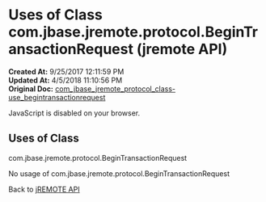 # Uses of Class com.jbase.jremote.protocol.BeginTransactionRequest (jremote API)

**Created At:** 9/25/2017 12:11:59 PM  
**Updated At:** 4/5/2018 11:10:56 PM  
**Original Doc:** [com_jbase_jremote_protocol_class-use_begintransactionrequest](https://docs.jbase.com/39271-class-use/com_jbase_jremote_protocol_class-use_begintransactionrequest)  

<!--<br>    try {<br>        if (location.href.indexOf('is-external=true') == -1) {<br>            parent.document.title="Uses of Class com.jbase.jremote.protocol.BeginTransactionRequest (jremote   API)";<br>        }<br>    }<br>    catch(err) {<br>    }<br>//-->
JavaScript is disabled on your browser.



<!--<br>  allClassesLink = document.getElementById("allclasses\_navbar\_top");<br>  if(window==top) {<br>    allClassesLink.style.display = "block";<br>  }<br>  else {<br>    allClassesLink.style.display = "none";<br>  }<br>  //-->

## Uses of Class
com.jbase.jremote.protocol.BeginTransactionRequest

No usage of com.jbase.jremote.protocol.BeginTransactionRequest

Back to [jREMOTE API](com_jbase_jremote_package-summary)


